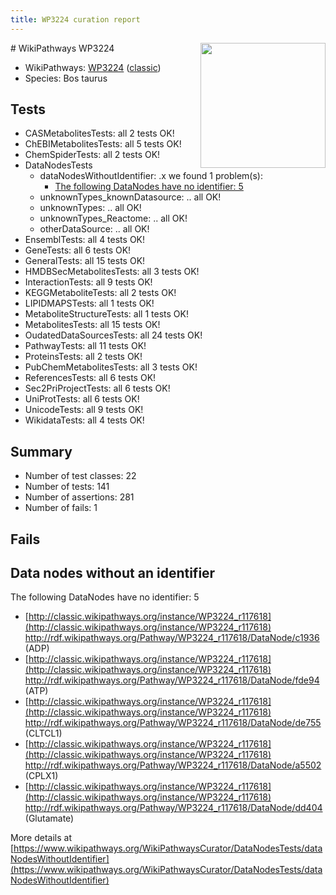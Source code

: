 ```yaml
---
title: WP3224 curation report
---
```


<img style="float: right; width: 200px" src="https://upload.wikimedia.org/wikipedia/commons/thumb/8/83/Wplogo_with_text_500.png/640px-Wplogo_with_text_500.png" />
# WikiPathways WP3224

* WikiPathways: [WP3224](https://wikipathways.org/pathways/WP3224) ([classic](https://classic.wikipathways.org/instance/WP3224))
* Species: Bos taurus
## Tests
* CASMetabolitesTests: all 2 tests OK!
* ChEBIMetabolitesTests: all 5 tests OK!
* ChemSpiderTests: all 2 tests OK!
* DataNodesTests
    * dataNodesWithoutIdentifier: .x we found 1 problem(s):
        * [The following DataNodes have no identifier: 5](#d2d32fa4)
    * unknownTypes_knownDatasource: .. all OK!
    * unknownTypes: .. all OK!
    * unknownTypes_Reactome: .. all OK!
    * otherDataSource: .. all OK!
* EnsemblTests: all 4 tests OK!
* GeneTests: all 6 tests OK!
* GeneralTests: all 15 tests OK!
* HMDBSecMetabolitesTests: all 3 tests OK!
* InteractionTests: all 9 tests OK!
* KEGGMetaboliteTests: all 2 tests OK!
* LIPIDMAPSTests: all 1 tests OK!
* MetaboliteStructureTests: all 1 tests OK!
* MetabolitesTests: all 15 tests OK!
* OudatedDataSourcesTests: all 24 tests OK!
* PathwayTests: all 11 tests OK!
* ProteinsTests: all 2 tests OK!
* PubChemMetabolitesTests: all 3 tests OK!
* ReferencesTests: all 6 tests OK!
* Sec2PriProjectTests: all 6 tests OK!
* UniProtTests: all 6 tests OK!
* UnicodeTests: all 9 tests OK!
* WikidataTests: all 4 tests OK!


## Summary

* Number of test classes: 22
* Number of tests: 141
* Number of assertions: 281
* Number of fails: 1

## Fails

<a name="d2d32fa4" />

## Data nodes without an identifier

The following DataNodes have no identifier: 5

* [http://classic.wikipathways.org/instance/WP3224_r117618](http://classic.wikipathways.org/instance/WP3224_r117618) http://rdf.wikipathways.org/Pathway/WP3224_r117618/DataNode/c1936 (ADP)
* [http://classic.wikipathways.org/instance/WP3224_r117618](http://classic.wikipathways.org/instance/WP3224_r117618) http://rdf.wikipathways.org/Pathway/WP3224_r117618/DataNode/fde94 (ATP)
* [http://classic.wikipathways.org/instance/WP3224_r117618](http://classic.wikipathways.org/instance/WP3224_r117618) http://rdf.wikipathways.org/Pathway/WP3224_r117618/DataNode/de755 (CLTCL1)
* [http://classic.wikipathways.org/instance/WP3224_r117618](http://classic.wikipathways.org/instance/WP3224_r117618) http://rdf.wikipathways.org/Pathway/WP3224_r117618/DataNode/a5502 (CPLX1)
* [http://classic.wikipathways.org/instance/WP3224_r117618](http://classic.wikipathways.org/instance/WP3224_r117618) http://rdf.wikipathways.org/Pathway/WP3224_r117618/DataNode/dd404 (Glutamate)


More details at [https://www.wikipathways.org/WikiPathwaysCurator/DataNodesTests/dataNodesWithoutIdentifier](https://www.wikipathways.org/WikiPathwaysCurator/DataNodesTests/dataNodesWithoutIdentifier)

